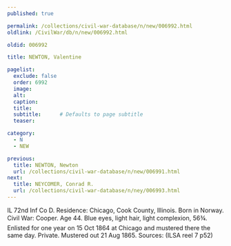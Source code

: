 ```yaml
---
published: true

permalink: /collections/civil-war-database/n/new/006992.html
oldlink: /CivilWar/db/n/new/006992.html

oldid: 006992

title: NEWTON, Valentine

pagelist:
  exclude: false
  order: 6992
  image: 
  alt:
  caption:
  title:
  subtitle:      # Defaults to page subtitle
  teaser:

category: 
  - N 
  - NEW

previous:
  title: NEWTON, Newton
  url: /collections/civil-war-database/n/new/006991.html  
next:
  title: NEYCOMER, Conrad R.
  url: /collections/civil-war-database/n/ney/006993.html   
---
```

IL 72nd Inf Co D. Residence: Chicago, Cook County, Illinois. Born in Norway. Civil War: Cooper. Age 44. Blue eyes, light hair, light complexion, 5&#146;6&frac34;&#148;. Enlisted for one year on 15 Oct 1864 at Chicago and mustered there the same day. Private. Mustered out 21 Aug 1865. Sources: (ILSA reel 7 p52)